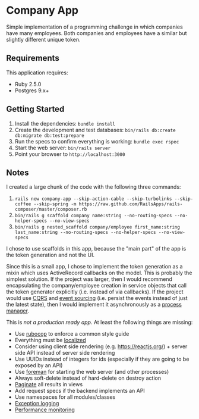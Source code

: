 Company App
================

Simple implementation of a programming challenge in which companies have many
employees. Both companies and employees have a similar but slightly different
unique token.

Requirements
-------------

This application requires:

- Ruby 2.5.0
- Postgres 9.x+

Getting Started
---------------

1. Install the dependencies: `bundle install`
1. Create the development and test databases: `bin/rails db:create db:migrate db:test:prepare`
1. Run the specs to confirm everything is working: `bundle exec rspec`
1. Start the web server: `bin/rails server`
1. Point your browser to `http://localhost:3000`

Notes
-----

I created a large chunk of the code with the following three commands:

1. `rails new company-app --skip-action-cable --skip-turbolinks --skip-coffee --skip-spring -m https://raw.github.com/RailsApps/rails-composer/master/composer.rb`
2. `bin/rails g scaffold company name:string --no-routing-specs --no-helper-specs --no-view-specs`
3. `bin/rails g nested_scaffold company/employee first_name:string last_name:string --no-routing-specs --no-helper-specs --no-view-specs`

I chose to use scaffolds in this app, because the "main part" of the app is
  the token generation and not the UI.
  
Since this is a small app, I chose to implement the token generation as a mixin
  which uses ActiveRecord callbacks on the model. This is probably the simplest
  solution. If the project was larger, then I would recommend encapsulating the
  company/employee creation in service objects that call the token generator
  explicitly (i.e. instead of via callbacks). If the project would use
  [CQRS](https://martinfowler.com/bliki/CQRS.html) and 
  [event sourcing](https://martinfowler.com/eaaDev/EventSourcing.html) (i.e.
  persist the events instead of just the latest state), then I would
  implement it asynchronously as a 
  [process manager](https://medium.com/@drozzy/long-running-processes-event-sourcing-cqrs-c87fbb2ca644).
  
This is *not a production ready app*. At least the following things are missing:
 
* Use [rubocop](https://github.com/bbatsov/rubocop) to enforce a common style guide
* Everything must be [localized](http://guides.rubyonrails.org/i18n.html)
* Consider using client side rendering (e.g. https://reactjs.org/) + server
  side API instead of server side rendering
* Use UUIDs instead of integers for ids (especially if they are going to be 
  exposed by an API)
* Use [foreman](https://github.com/ddollar/foreman) for starting the web server 
  (and other processes)
* Always soft-delete instead of hard-delete on destroy action
* [Paginate](https://github.com/kaminari/kaminari) all results in views
* Add request specs if the backend implements an API 
* Use namespaces for all modules/classes
* [Exception logging](https://github.com/rollbar/rollbar-gem)
* [Performance monitoring](https://github.com/newrelic/rpm)
